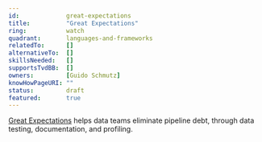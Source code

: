 ```yaml
---
id:             great-expectations
title:      	"Great Expectations"
ring:       	watch
quadrant:   	languages-and-frameworks
relatedTo:		[]
alternativeTo:	[]
skillsNeeded:	[]
supportsTvdBB:	[]
owners:         [Guido Schmutz] 
knowHowPageURI:	""  
status:			draft
featured:       true
---
```


[Great Expectations](https://greatexpectations.io/) helps data teams eliminate pipeline debt, through data testing, documentation, and profiling.
